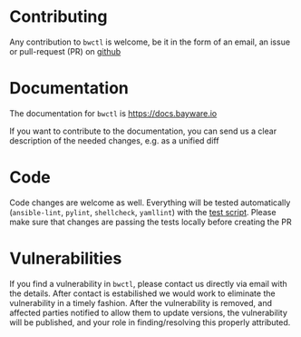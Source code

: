 # Contributing

Any contribution to `bwctl` is welcome, be it in the form of an email, an issue or pull-request (PR) on [github](https://github.com/Bayware/bwctl)

# Documentation

The documentation for `bwctl` is https://docs.bayware.io

If you want to contribute to the documentation, you can send us a clear description of the needed changes, e.g. as a unified diff

# Code

Code changes are welcome as well. Everything will be tested automatically (`ansible-lint`, `pylint`, `shellcheck`, `yamllint`) with the [test script](../blob/master/test/run_tests.sh). Please make sure that changes are passing the tests locally before creating the PR

# Vulnerabilities

If you find a vulnerability in `bwctl`, please contact us directly via email with the details. After contact is estabilished we would work to eliminate the vulnerability in a timely fashion. After the vulnerability is removed, and affected parties notified to allow them to update versions, the vulnerability will be published, and your role in finding/resolving this properly attributed.
